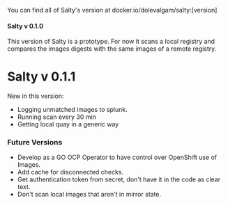 You can find all of Salty's version at docker.io/dolevalgam/salty:[version]

#### Salty v 0.1.0
This version of Salty is a prototype. For now it scans a local registry and compares the images digests with the same images of a remote registry.

# Salty v 0.1.1
New in this version:
* Logging unmatched images to splunk.
* Running scan every 30 min
* Getting local quay in a generic way

### Future Versions
* Develop as a GO OCP Operator to have control over OpenShift use of Images.
* Add cache for disconnected checks.
* Get authentication token from secret, don't have it in the code as clear text.
* Don't scan local images that aren't in mirror state.
